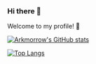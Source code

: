 ### Hi there 👋

Welcome to my profile! 🎉

[![Arkmorrow's GitHub stats](https://github-readme-stats.vercel.app/api?username=arkmorrow&show_icons=true)](https://github.com/anuraghazra/github-readme-stats)

[![Top Langs](https://github-readme-stats.vercel.app/api/top-langs/?username=arkmorrow&layout=compact&show_icons=true)](https://github.com/anuraghazra/github-readme-stats)

